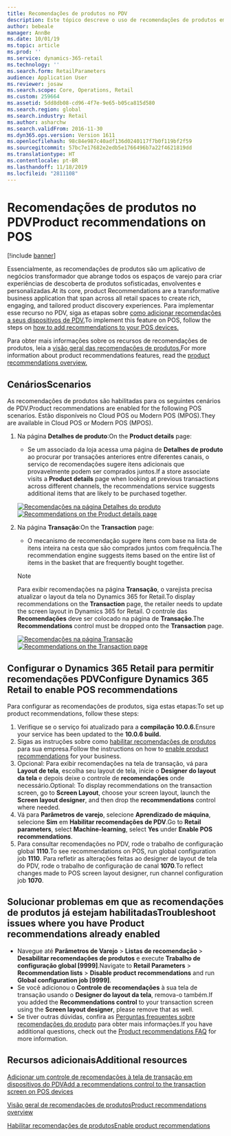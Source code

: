 ```yaml
---
title: Recomendações de produtos no PDV
description: Este tópico descreve o uso de recomendações de produtos em um dispositivo de ponto de venda (PDV).
author: bebeale
manager: AnnBe
ms.date: 10/01/19
ms.topic: article
ms.prod: ''
ms.service: dynamics-365-retail
ms.technology: ''
ms.search.form: RetailParameters
audience: Application User
ms.reviewer: josaw
ms.search.scope: Core, Operations, Retail
ms.custom: 259664
ms.assetid: 5dd8db08-cd96-4f7e-9e65-b05ca815d580
ms.search.region: global
ms.search.industry: Retail
ms.author: asharchw
ms.search.validFrom: 2016-11-30
ms.dyn365.ops.version: Version 1611
ms.openlocfilehash: 98c84e987c40adf136d0240117f7b0f119bf2f59
ms.sourcegitcommit: 57bc7e17682e2edb5e1766496b7a22f4621819dd
ms.translationtype: HT
ms.contentlocale: pt-BR
ms.lasthandoff: 11/18/2019
ms.locfileid: "2811108"
---
```

# <a name="product-recommendations-on-pos"></a><span data-ttu-id="b9cbf-103">Recomendações de produtos no PDV</span><span class="sxs-lookup"><span data-stu-id="b9cbf-103">Product recommendations on POS</span></span>

[!include [banner](includes/banner.md)]

<span data-ttu-id="b9cbf-104">Essencialmente, as recomendações de produtos são um aplicativo de negócios transformador que abrange todos os espaços de varejo para criar experiências de descoberta de produtos sofisticadas, envolventes e personalizadas.</span><span class="sxs-lookup"><span data-stu-id="b9cbf-104">At its core, product Recommendations are a transformative business application that span across all retail spaces to create rich, engaging, and tailored product discovery experiences.</span></span> <span data-ttu-id="b9cbf-105">Para implementar esse recurso no PDV, siga as etapas sobre [como adicionar recomendações a seus dispositivos de PDV.](add-recommendations-control-pos-screen.md)</span><span class="sxs-lookup"><span data-stu-id="b9cbf-105">To implement this feature on POS, follow the steps on [how to add recommendations to your POS devices.](add-recommendations-control-pos-screen.md)</span></span> 

<span data-ttu-id="b9cbf-106">Para obter mais informações sobre os recursos de recomendações de produtos, leia a [visão geral das recomendações de produtos.](../commerce/product-recommendations.md)</span><span class="sxs-lookup"><span data-stu-id="b9cbf-106">For more information about product recommendations features, read the [product recommendations overview.](../commerce/product-recommendations.md)</span></span> 

## <a name="scenarios"></a><span data-ttu-id="b9cbf-107">Cenários</span><span class="sxs-lookup"><span data-stu-id="b9cbf-107">Scenarios</span></span>

<span data-ttu-id="b9cbf-108">As recomendações de produtos são habilitadas para os seguintes cenários de PDV.</span><span class="sxs-lookup"><span data-stu-id="b9cbf-108">Product recommendations are enabled for the following POS scenarios.</span></span> <span data-ttu-id="b9cbf-109">Estão disponíveis no Cloud POS ou Modern POS (MPOS).</span><span class="sxs-lookup"><span data-stu-id="b9cbf-109">They are available in Cloud POS or Modern POS (MPOS).</span></span>

1. <span data-ttu-id="b9cbf-110">Na página **Detalhes de produto**:</span><span class="sxs-lookup"><span data-stu-id="b9cbf-110">On the **Product details** page:</span></span>

    - <span data-ttu-id="b9cbf-111">Se um associado da loja acessa uma página de **Detalhes de produto** ao procurar por transações anteriores entre diferentes canais, o serviço de recomendações sugere itens adicionais que provavelmente podem ser comprados juntos.</span><span class="sxs-lookup"><span data-stu-id="b9cbf-111">If a store associate visits a **Product details** page when looking at previous transactions across different channels, the recommendations service suggests additional items that are likely to be purchased together.</span></span>

    <span data-ttu-id="b9cbf-112">[![Recomendações na página Detalhes do produto](./media/proddetails.png)](./media/proddetails.png)</span><span class="sxs-lookup"><span data-stu-id="b9cbf-112">[![Recommendations on the Product details page](./media/proddetails.png)](./media/proddetails.png)</span></span>

2. <span data-ttu-id="b9cbf-113">Na página **Transação**:</span><span class="sxs-lookup"><span data-stu-id="b9cbf-113">On the **Transaction** page:</span></span>

    - <span data-ttu-id="b9cbf-114">O mecanismo de recomendação sugere itens com base na lista de itens inteira na cesta que são comprados juntos com frequência.</span><span class="sxs-lookup"><span data-stu-id="b9cbf-114">The recommendation engine suggests items based on the entire list of items in the basket that are frequently bought together.</span></span>

    > [!NOTE]
    > <span data-ttu-id="b9cbf-115">Para exibir recomendações na página **Transação**, o varejista precisa atualizar o layout da tela no Dynamics 365 for Retail.</span><span class="sxs-lookup"><span data-stu-id="b9cbf-115">To display recommendations on the **Transaction** page, the retailer needs to update the screen layout in Dynamics 365 for Retail.</span></span> <span data-ttu-id="b9cbf-116">O controle das **Recomendações** deve ser colocado na página de **Transação**.</span><span class="sxs-lookup"><span data-stu-id="b9cbf-116">The **Recommendations** control must be dropped onto the **Transaction** page.</span></span>

    <span data-ttu-id="b9cbf-117">[![Recomendações na página Transação](./media/transactionscreenmultipleproductslargemessengersbag-5.jpg)](./media/transactionscreenmultipleproductslargemessengersbag-5.jpg)</span><span class="sxs-lookup"><span data-stu-id="b9cbf-117">[![Recommendations on the Transaction page](./media/transactionscreenmultipleproductslargemessengersbag-5.jpg)](./media/transactionscreenmultipleproductslargemessengersbag-5.jpg)</span></span>

## <a name="configure-dynamics-365-retail-to-enable-pos-recommendations"></a><span data-ttu-id="b9cbf-118">Configurar o Dynamics 365 Retail para permitir recomendações PDV</span><span class="sxs-lookup"><span data-stu-id="b9cbf-118">Configure Dynamics 365 Retail to enable POS recommendations</span></span>

<span data-ttu-id="b9cbf-119">Para configurar as recomendações de produtos, siga estas etapas:</span><span class="sxs-lookup"><span data-stu-id="b9cbf-119">To set up product recommendations, follow these steps:</span></span>

1. <span data-ttu-id="b9cbf-120">Verifique se o serviço foi atualizado para a **compilação 10.0.6.**</span><span class="sxs-lookup"><span data-stu-id="b9cbf-120">Ensure your service has been updated to the **10.0.6 build.**</span></span>
2. <span data-ttu-id="b9cbf-121">Sigas as instruções sobre como [habilitar recomendações de produtos](../commerce/enable-product-recommendations.md) para sua empresa.</span><span class="sxs-lookup"><span data-stu-id="b9cbf-121">Follow the instructions on how to [enable product recommendations](../commerce/enable-product-recommendations.md) for your business.</span></span>
3. <span data-ttu-id="b9cbf-122">Opcional: Para exibir recomendações na tela de transação, vá para **Layout de tela**, escolha seu layout de tela, inicie o **Designer do layout da tela** e depois deixe o controle de **recomendações** onde necessário.</span><span class="sxs-lookup"><span data-stu-id="b9cbf-122">Optional: To display recommendations on the transaction screen, go to **Screen Layout**, choose your screen layout, launch the **Screen layout designer**, and then drop the **recommendations** control where needed.</span></span>
4. <span data-ttu-id="b9cbf-123">Vá para **Parâmetros de varejo**, selecione **Aprendizado de máquina**, selecione **Sim** em **Habilitar recomendações de PDV**.</span><span class="sxs-lookup"><span data-stu-id="b9cbf-123">Go to **Retail parameters**, select **Machine-learning**, select **Yes** under **Enable POS recommendations**.</span></span>
5. <span data-ttu-id="b9cbf-124">Para consultar recomendações no PDV, rode o trabalho de configuração global **1110**.</span><span class="sxs-lookup"><span data-stu-id="b9cbf-124">To see recommendations on POS, run global configuration job **1110**.</span></span> <span data-ttu-id="b9cbf-125">Para refletir as alterações feitas ao designer de layout de tela do PDV, rode o trabalho de configuração de canal **1070**.</span><span class="sxs-lookup"><span data-stu-id="b9cbf-125">To reflect changes made to POS screen layout designer, run channel configuration job **1070**.</span></span>



## <a name="troubleshoot-issues-where-you-have-product-recommendations-already-enabled"></a><span data-ttu-id="b9cbf-126">Solucionar problemas em que as recomendações de produtos já estejam habilitadas</span><span class="sxs-lookup"><span data-stu-id="b9cbf-126">Troubleshoot issues where you have Product recommendations already enabled</span></span>

- <span data-ttu-id="b9cbf-127">Navegue até **Parâmetros de Varejo** \> **Listas de recomendação** \> **Desabilitar recomendações de produtos** e execute **Trabalho de configuração global \[9999\]**.</span><span class="sxs-lookup"><span data-stu-id="b9cbf-127">Navigate to **Retail Parameters** \> **Recommendation lists** \> **Disable product recommendations** and run **Global configuration job \[9999\]**.</span></span> 
- <span data-ttu-id="b9cbf-128">Se você adicionou o **Controle de recomendações** à sua tela de transação usando o **Designer do layout da tela**, remova-o também.</span><span class="sxs-lookup"><span data-stu-id="b9cbf-128">If you added the **Recommendations control** to your transaction screen using the **Screen layout designer**, please remove that as well.</span></span>
- <span data-ttu-id="b9cbf-129">Se tiver outras dúvidas, confira as [Perguntas frequentes sobre recomendações do produto](../commerce/faq-recommendations.md) para obter mais informações.</span><span class="sxs-lookup"><span data-stu-id="b9cbf-129">If you have additional questions, check out the [Product recommendations FAQ](../commerce/faq-recommendations.md) for more information.</span></span>

## <a name="additional-resources"></a><span data-ttu-id="b9cbf-130">Recursos adicionais</span><span class="sxs-lookup"><span data-stu-id="b9cbf-130">Additional resources</span></span>

[<span data-ttu-id="b9cbf-131">Adicionar um controle de recomendações à tela de transação em dispositivos do PDV</span><span class="sxs-lookup"><span data-stu-id="b9cbf-131">Add a recommendations control to the transaction screen on POS devices</span></span>](add-recommendations-control-pos-screen.md)

[<span data-ttu-id="b9cbf-132">Visão geral de recomendações de produtos</span><span class="sxs-lookup"><span data-stu-id="b9cbf-132">Product recommendations overview</span></span>](../commerce/product-recommendations.md)

[<span data-ttu-id="b9cbf-133">Habilitar recomendações de produtos</span><span class="sxs-lookup"><span data-stu-id="b9cbf-133">Enable product recommendations</span></span>](../commerce/enable-product-recommendations.md) 
